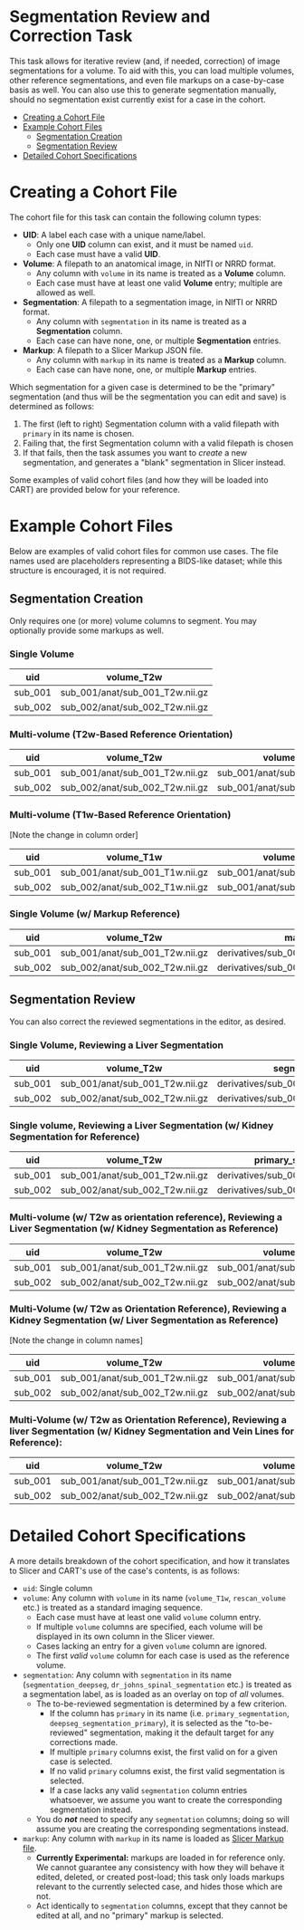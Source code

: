 # Segmentation Review and Correction Task

This task allows for iterative review (and, if needed, correction) of image segmentations for a volume. To aid with this, you can load multiple volumes, other reference segmentations, and even file markups on a case-by-case basis as well. You can also use this to generate segmentation manually, should no segmentation exist currently exist for a case in the cohort.

* [Creating a Cohort File](#creating-a-cohort-file)
* [Example Cohort Files](#example-cohort-files)
  * [Segmentation Creation](#segmentation-creation)
  * [Segmentation Review](#segmentation-review)
* [Detailed Cohort Specifications](#detailed-cohort-specifications)

# Creating a Cohort File

The cohort file for this task can contain the following column types:

* **UID**: A label each case with a unique name/label. 
  * Only one **UID** column can exist, and it must be named `uid`.
  * Each case must have a valid **UID**.
* **Volume**: A filepath to an anatomical image, in NIfTI or NRRD format.
  * Any column with `volume` in its name is treated as a **Volume** column.
  * Each case must have at least one valid **Volume** entry; multiple are allowed as well.
* **Segmentation**: A filepath to a segmentation image, in NIfTI or NRRD format. 
  * Any column with `segmentation` in its name is treated as a **Segmentation** column.
  * Each case can have none, one, or multiple **Segmentation** entries.
* **Markup**: A filepath to a Slicer Markup JSON file. 
  * Any column with `markup` in its name is treated as a **Markup** column.
  * Each case can have none, one, or multiple **Markup** entries.

Which segmentation for a given case is determined to be the "primary" segmentation (and thus will be the segmentation you can edit and save) is determined as follows:

1. The first (left to right) Segmentation column with a valid filepath with `primary` in its name is chosen.
2. Failing that, the first Segmentation column with a valid filepath is chosen
3. If that fails, then the task assumes you want to _create_ a new segmentation, and generates a "blank" segmentation in Slicer instead.

Some examples of valid cohort files (and how they will be loaded into CART) are provided below for your reference.

# Example Cohort Files

Below are examples of valid cohort files for common use cases. 
The file names used are placeholders representing a BIDS-like dataset; while this structure is encouraged, it is not required.

## Segmentation Creation

Only requires one (or more) volume columns to segment. You may optionally provide some markups as well.

### Single Volume
    
| uid     | volume_T2w                      |
|---------|---------------------------------|
| sub_001 | sub_001/anat/sub_001_T2w.nii.gz |
| sub_002 | sub_002/anat/sub_002_T2w.nii.gz |

### Multi-volume (T2w-Based Reference Orientation)

| uid     | volume_T2w                      | volume_T1w                      |
|---------|---------------------------------|---------------------------------|
| sub_001 | sub_001/anat/sub_001_T2w.nii.gz | sub_001/anat/sub_001_T1w.nii.gz |
| sub_002 | sub_002/anat/sub_002_T2w.nii.gz | sub_001/anat/sub_002_T1w.nii.gz |

### Multi-volume (T1w-Based Reference Orientation)

[Note the change in column order]

| uid     | volume_T1w                      | volume_T2w                      |
|---------|---------------------------------|---------------------------------|
| sub_001 | sub_001/anat/sub_001_T1w.nii.gz | sub_001/anat/sub_001_T2w.nii.gz |
| sub_002 | sub_002/anat/sub_002_T1w.nii.gz | sub_001/anat/sub_002_T2w.nii.gz |

### Single Volume (w/ Markup Reference)

| uid     | volume_T2w                      | markup_discs                                |
|---------|---------------------------------|---------------------------------------------|
| sub_001 | sub_001/anat/sub_001_T2w.nii.gz | derivatives/sub_001/anat/sub_001_discs.json |
| sub_002 | sub_002/anat/sub_002_T2w.nii.gz | derivatives/sub_002/anat/sub_002_discs.json |

## Segmentation Review

You can also correct the reviewed segmentations in the editor, as desired.

### Single Volume, Reviewing a Liver Segmentation
    
| uid     | volume_T2w                      | segmentation_liver                            |
|---------|---------------------------------|-----------------------------------------------|
| sub_001 | sub_001/anat/sub_001_T2w.nii.gz | derivatives/sub_001/anat/sub_001_liver.nii.gz |
| sub_002 | sub_002/anat/sub_002_T2w.nii.gz | derivatives/sub_002/anat/sub_002_liver.nii.gz |

### Single volume, Reviewing a Liver Segmentation (w/ Kidney Segmentation for Reference)

| uid     | volume_T2w                      | primary_segmentation_liver                    | segmentation_kidney                            |
|---------|---------------------------------|-----------------------------------------------|------------------------------------------------|
| sub_001 | sub_001/anat/sub_001_T2w.nii.gz | derivatives/sub_001/anat/sub_001_liver.nii.gz | derivatives/sub_001/anat/sub_001_kidney.nii.gz |
| sub_002 | sub_002/anat/sub_002_T2w.nii.gz | derivatives/sub_002/anat/sub_002_liver.nii.gz | derivatives/sub_002/anat/sub_002_kidney.nii.gz |

### Multi-volume (w/ T2w as orientation reference), Reviewing a Liver Segmentation (w/ Kidney Segmentation as Reference)
    
| uid     | volume_T2w                      | volume_T1w                      | primary_segmentation_liver                    | segmentation_kidney                            |
|---------|---------------------------------|---------------------------------|-----------------------------------------------|------------------------------------------------|
| sub_001 | sub_001/anat/sub_001_T2w.nii.gz | sub_001/anat/sub_001_T1w.nii.gz | derivatives/sub_001/anat/sub_001_liver.nii.gz | derivatives/sub_001/anat/sub_001_kidney.nii.gz |
| sub_002 | sub_002/anat/sub_002_T2w.nii.gz | sub_002/anat/sub_002_T1w.nii.g  | derivatives/sub_002/anat/sub_002_liver.nii.gz | derivatives/sub_002/anat/sub_002_kidney.nii.gz |

### Multi-Volume (w/ T2w as Orientation Reference), Reviewing a **Kidney** Segmentation (w/ **Liver** Segmentation as Reference) 

[Note the change in column names]
    
| uid     | volume_T2w                      | volume_T1w                      | segmentation_liver                            | primary_segmentation_kidney                    |
|---------|---------------------------------|---------------------------------|-----------------------------------------------|------------------------------------------------|
| sub_001 | sub_001/anat/sub_001_T2w.nii.gz | sub_001/anat/sub_001_T1w.nii.gz | derivatives/sub_001/anat/sub_001_liver.nii.gz | derivatives/sub_001/anat/sub_001_kidney.nii.gz |
| sub_002 | sub_002/anat/sub_002_T2w.nii.gz | sub_002/anat/sub_002_T1w.nii.g  | derivatives/sub_002/anat/sub_002_liver.nii.gz | derivatives/sub_002/anat/sub_002_kidney.nii.gz |

### Multi-Volume (w/ T2w as Orientation Reference), Reviewing a liver Segmentation (w/ Kidney Segmentation and Vein Lines for Reference):

| uid     | volume_T2w                      | volume_T1w                      | segmentation_liver                            | primary_segmentation_kidney                    | markup_veins                                |
|---------|---------------------------------|---------------------------------|-----------------------------------------------|------------------------------------------------|---------------------------------------------|
| sub_001 | sub_001/anat/sub_001_T2w.nii.gz | sub_001/anat/sub_001_T1w.nii.gz | derivatives/sub_001/anat/sub_001_liver.nii.gz | derivatives/sub_001/anat/sub_001_kidney.nii.gz | derivatives/sub_001/anat/sub_001_veins.json |
| sub_002 | sub_002/anat/sub_002_T2w.nii.gz | sub_002/anat/sub_002_T1w.nii.g  | derivatives/sub_002/anat/sub_002_liver.nii.gz | derivatives/sub_002/anat/sub_002_kidney.nii.gz | derivatives/sub_001/anat/sub_002_veins.json |

# Detailed Cohort Specifications

A more details breakdown of the cohort specification, and how it translates to Slicer and CART's use of the case's contents, is as follows:

* `uid`: Single column
* `volume`: Any column with `volume` in its name (`volume_T1w`, `rescan_volume` etc.) is treated as a standard imaging sequence.
  * Each case must have at least one valid `volume` column entry. 
  * If multiple `volume` columns are specified, each volume will be displayed in its own column in the Slicer viewer.
  * Cases lacking an entry for a given `volume` column are ignored.
  * The first _valid_ `volume` column for each case is used as the reference volume.
* `segmentation`: Any column with `segmentation` in its name (`segmentation_deepseg`, `dr_johns_spinal_segmentation` etc.) is treated as a segmentation label, as is loaded as an overlay on top of _all_ volumes.
  * The to-be-reviewed segmentation is determined by a few criterion.
    * If the column has `primary` in its name (i.e. `primary_segmentation`, `deepseg_segmentation_primary`), it is selected as the "to-be-reviewed" segmentation, making it the default target for any corrections made.
    * If multiple `primary` columns exist, the first valid on for a given case is selected.
    * If no valid `primary` columns exist, the first valid segmentation is selected.
    * If a case lacks any valid `segmentation` column entries whatsoever, we assume you want to create the corresponding segmentation instead.
  * You do **_not_** need to specify any `segmentation` columns; doing so will assume you are creating the corresponding segmentations instead.
* `markup`: Any column with `markup` in its name is loaded as [Slicer Markup file](https://slicer.readthedocs.io/en/latest/user_guide/modules/markups.html).
  * **Currently Experimental:** markups are loaded in for reference only. We cannot guarantee any consistency with how they will behave it edited, deleted, or created post-load; this task only loads markups relevant to the currently selected case, and hides those which are not.
  * Act identically to `segmentation` columns, except that they cannot be edited at all, and no "primary" markup is selected.